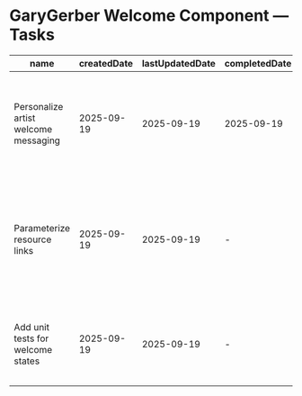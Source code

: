 # GaryGerber Welcome Component — Tasks

| name | createdDate | lastUpdatedDate | completedDate | status | description |
| --- | --- | --- | --- | --- | --- |
| Personalize artist welcome messaging | 2025-09-19 | 2025-09-19 | 2025-09-19 | complete | Ensured the authenticated view references stage plots, rehearsal notes, and production contacts. |
| Parameterize resource links | 2025-09-19 | 2025-09-19 | - | todo | Pull document URLs and mailto addresses from configuration to accommodate new productions. |
| Add unit tests for welcome states | 2025-09-19 | 2025-09-19 | - | todo | Assert error, loading, and signed-in states render the correct copy for collaborators. |
